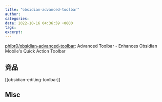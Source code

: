 ```yaml
---
title: "obsidian-advanced-toolbar"
author: 
categories: 
date: 2022-10-16 04:36:59 +0800
tags: 
excerpt: 
---
```



[phibr0/obsidian-advanced-toolbar](https://github.com/phibr0/obsidian-advanced-toolbar): Advanced Toolbar - Enhances Obsidian Mobile's Quick Action Toolbar



## 竞品


[[obsidian-editing-toolbar]]


## Misc




